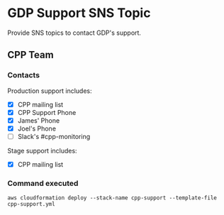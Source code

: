 # GDP Support SNS Topic

Provide SNS topics to contact GDP's support.

## CPP Team
### Contacts
Production support includes:
- [x] CPP mailing list
- [x] CPP Support Phone
- [x] James' Phone
- [x] Joel's Phone
- [ ] Slack's #cpp-monitoring
 
Stage support includes:
- [x] CPP mailing list

### Command executed
```
aws cloudformation deploy --stack-name cpp-support --template-file cpp-support.yml
```
